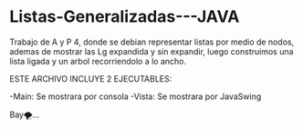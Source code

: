 # Listas-Generalizadas---JAVA
Trabajo de A y P 4, donde se debian representar listas por medio de nodos, ademas de mostrar las Lg expandida y sin expandir, luego construimos una lista ligada y un arbol recorriendolo a lo ancho.

ESTE ARCHIVO INCLUYE 2 EJECUTABLES:

-Main: Se mostrara por consola
-Vista: Se mostrara por JavaSwing

Bay🌪...

